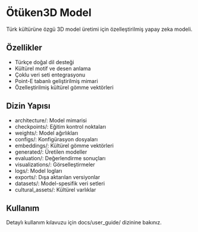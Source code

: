 # Ötüken3D Model

Türk kültürüne özgü 3D model üretimi için özelleştirilmiş yapay zeka modeli.

## Özellikler

- Türkçe doğal dil desteği
- Kültürel motif ve desen anlama
- Çoklu veri seti entegrasyonu
- Point-E tabanlı geliştirilmiş mimari
- Özelleştirilmiş kültürel gömme vektörleri

## Dizin Yapısı

- architecture/: Model mimarisi
- checkpoints/: Eğitim kontrol noktaları
- weights/: Model ağırlıkları
- configs/: Konfigürasyon dosyaları
- embeddings/: Kültürel gömme vektörleri
- generated/: Üretilen modeller
- evaluation/: Değerlendirme sonuçları
- visualizations/: Görselleştirmeler
- logs/: Model logları
- exports/: Dışa aktarılan versiyonlar
- datasets/: Model-spesifik veri setleri
- cultural_assets/: Kültürel varlıklar

## Kullanım

Detaylı kullanım kılavuzu için docs/user_guide/ dizinine bakınız.
